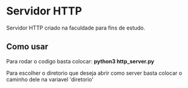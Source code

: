 # Servidor HTTP

Servidor HTTP criado na faculdade para fins de estudo.
## Como usar
Para rodar o codigo basta colocar: **python3 http_server.py**

Para escolher o diretorio que deseja abrir como server basta colocar o caminho dele na variavel 'diretorio'
